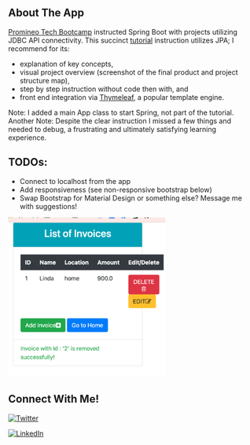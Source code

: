 ## About The App

[Promineo Tech Bootcamp](https://www.promineotech.com/) instructed Spring Boot with projects utilizing JDBC API connectivity. This succinct [tutorial](https://javatechonline.com/spring-boot-mvc-crud-example/) instruction utilizes JPA; I recommend for its: 
* explanation of key concepts, 
* visual project overview (screenshot of the final product and project structure map), 
* step by step instruction without code then with, and
* front end integration via [Thymeleaf]("https://www.thymeleaf.org/"), a popular template engine.

Note: I added a main App class to start Spring, not part of the tutorial.</br>
Another Note: Despite the clear instruction I missed a few things and needed to debug, a frustrating and ultimately satisfying learning experience.

## TODOs:
* Connect to localhost from the app
* Add responsiveness (see non-responsive bootstrap below)
* Swap Bootstrap for Material Design or something else? Message me with suggestions!

<img width="320" src="./assets/not-responsive.png" alt="Non-responsive bootstrap">

## Connect With Me!

[Twitter URL]: https://img.shields.io/badge/Twitter-1DA1F2?style=for-the-badge&logo=twitter&logoColor=white
[![Twitter][Twitter URL]](https://twitter.com/L_Forlizzi)

[linkedin-shield]: https://img.shields.io/badge/-LinkedIn-black.svg?style=for-the-badge&logo=linkedin&colorB=555
[![LinkedIn][linkedin-shield]](https://linkedin.com/in/linda-forlizzi)
